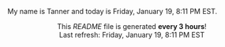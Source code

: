 My name is Tanner and today is Friday, January 19, 8:11 PM EST.

<p align="center">This <i>README</i> file is generated <b>every 3 hours</b>!</br>Last refresh: Friday, January 19, 8:11 PM EST<br /></p>
